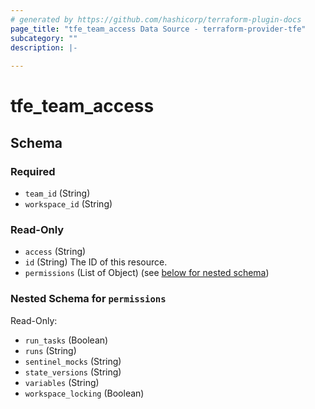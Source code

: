```yaml
---
# generated by https://github.com/hashicorp/terraform-plugin-docs
page_title: "tfe_team_access Data Source - terraform-provider-tfe"
subcategory: ""
description: |-
  
---
```


# tfe_team_access





<!-- schema generated by tfplugindocs -->
## Schema

### Required

- `team_id` (String)
- `workspace_id` (String)

### Read-Only

- `access` (String)
- `id` (String) The ID of this resource.
- `permissions` (List of Object) (see [below for nested schema](#nestedatt--permissions))

<a id="nestedatt--permissions"></a>
### Nested Schema for `permissions`

Read-Only:

- `run_tasks` (Boolean)
- `runs` (String)
- `sentinel_mocks` (String)
- `state_versions` (String)
- `variables` (String)
- `workspace_locking` (Boolean)

